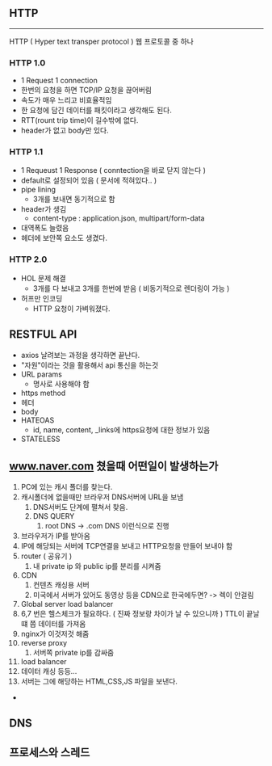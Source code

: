 ## HTTP

---

HTTP ( Hyper text transper protocol )
웹 프로토콜 중 하나

### HTTP 1.0

- 1 Request 1 connection
- 한번의 요청을 하면 TCP/IP 요청을 끊어버림
- 속도가 매우 느리고 비효율적임
- 한 요청에 담긴 데이터를 패킷이라고 생각해도 된다.
- RTT(rount trip time)이 길수밖에 없다.
- header가 없고 body만 있다.

### HTTP 1.1

- 1 Requeust 1 Response ( conntection을 바로 닫지 않는다 )
- default로 설정되어 있음 ( 문서에 적혀있다.. )
- pipe lining
  - 3개를 보내면 동기적으로 함
- header가 생김
  - content-type : application.json, multipart/form-data
- 대역폭도 늘렸음
- 헤더에 보안쪽 요소도 생겼다.

### HTTP 2.0

- HOL 문제 해결
  - 3개를 다 보내고 3개를 한번에 받음 ( 비동기적으로 렌더링이 가능 )
- 허프만 인코딩
  - HTTP 요청이 가벼워졌다.

## RESTFUL API

- axios 날려보는 과정을 생각하면 끝난다.
- "자원"이라는 것을 활용해서 api 통신을 하는것
- URL params
  - 명사로 사용해야 함
- https method
- 헤더
- body
- HATEOAS
  - id, name, content, \_links에 https요청에 대한 정보가 있음
- STATELESS

## www.naver.com 쳤을때 어떤일이 발생하는가

1. PC에 있는 캐시 폴더를 찾는다.
2. 캐시폴더에 없을때만 브라우저 DNS서버에 URL을 보냄
   1. DNS서버도 단계에 펼쳐서 찾음.
   2. DNS QUERY
      1. root DNS -> .com DNS 이런식으로 진행
3. 브라우저가 IP를 받아옴
4. IP에 해당되는 서버에 TCP연결을 보내고 HTTP요청을 만들어 보내야 함
5. router ( 공유기 )
   1. 내 private ip 와 public ip를 분리를 시켜줌
6. CDN
   1. 컨텐츠 캐싱용 서버
   2. 미국에서 서버가 있어도 동영상 등을 CDN으로 한국에두면? -> 렉이 안걸림
7. Global server load balancer
8. 6,7 번은 헬스체크가 필요하다. ( 진짜 정보랑 차이가 날 수 있으니까 ) TTL이 끝날떄 쯤 데이터를 가져옴
9. nginx가 이것저것 해줌
10. reverse proxy
    1. 서버쪽 private ip를 감싸줌
11. load balancer
12. 데이터 캐싱 등등...
13. 서버는 그에 해당하는 HTML,CSS,JS 파일을 보낸다.

-

## DNS

## 프로세스와 스레드
